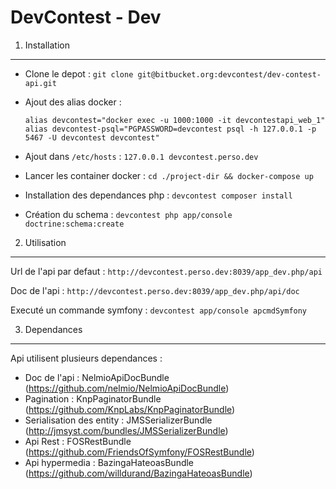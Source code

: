 DevContest - Dev
========================


1) Installation
----------------------------------

- Clone le depot : `git clone git@bitbucket.org:devcontest/dev-contest-api.git`
- Ajout des alias docker :
    
    `alias devcontest="docker exec -u 1000:1000 -it devcontestapi_web_1"`
    `alias devcontest-psql="PGPASSWORD=devcontest psql -h 127.0.0.1 -p 5467 -U devcontest devcontest"`

- Ajout dans `/etc/hosts` : `127.0.0.1 devcontest.perso.dev`
- Lancer les container docker : `cd ./project-dir && docker-compose up`
- Installation des dependances php : `devcontest composer install`
- Création du schema : `devcontest php app/console doctrine:schema:create`


2) Utilisation
----------------------------------

Url de l'api par defaut : `http://devcontest.perso.dev:8039/app_dev.php/api`

Doc de l'api :  `http://devcontest.perso.dev:8039/app_dev.php/api/doc`

Executé un commande symfony : `devcontest app/console apcmdSymfony`

3) Dependances
----------------------------------

Api utilisent plusieurs dependances :

- Doc de l'api : NelmioApiDocBundle (https://github.com/nelmio/NelmioApiDocBundle)
- Pagination : KnpPaginatorBundle (https://github.com/KnpLabs/KnpPaginatorBundle)
- Serialisation des entity : JMSSerializerBundle (http://jmsyst.com/bundles/JMSSerializerBundle)
- Api Rest : FOSRestBundle (https://github.com/FriendsOfSymfony/FOSRestBundle)
- Api hypermedia : BazingaHateoasBundle (https://github.com/willdurand/BazingaHateoasBundle)
